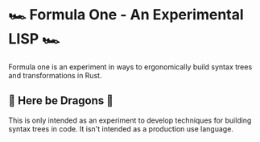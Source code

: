 # 🏎 Formula One - An Experimental LISP 🏎

Formula one is an experiment in ways to ergonomically build syntax trees and transformations in Rust.

## 🐉 Here be Dragons 🐉

This is only intended as an experiment to develop techniques for building syntax trees in code. It isn't intended as a production use language.
